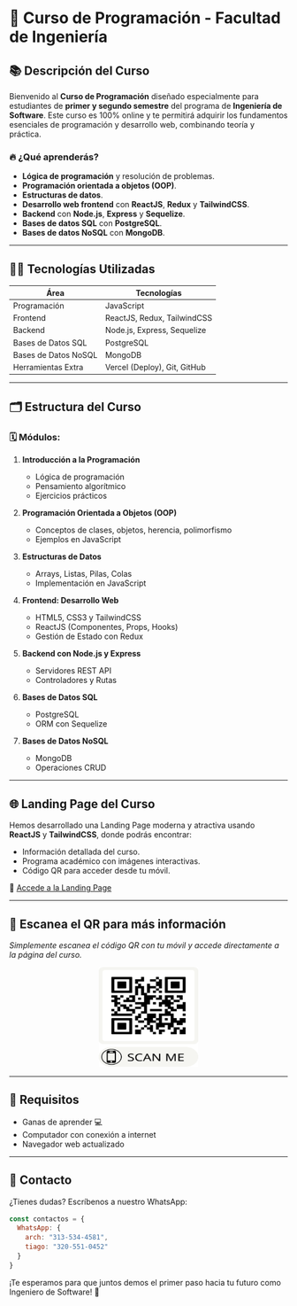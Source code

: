 # 🚀 Curso de Programación - Facultad de Ingeniería

## 📚 Descripción del Curso
Bienvenido al **Curso de Programación** diseñado especialmente para estudiantes de **primer y segundo semestre** del programa de **Ingeniería de Software**. Este curso es 100% online y te permitirá adquirir los fundamentos esenciales de programación y desarrollo web, combinando teoría y práctica.

### 🔥 ¿Qué aprenderás?
- **Lógica de programación** y resolución de problemas.
- **Programación orientada a objetos (OOP)**.
- **Estructuras de datos**.
- **Desarrollo web frontend** con **ReactJS**, **Redux** y **TailwindCSS**.
- **Backend** con **Node.js**, **Express** y **Sequelize**.
- **Bases de datos SQL** con **PostgreSQL**.
- **Bases de datos NoSQL** con **MongoDB**.

---

## 🧑‍💻 Tecnologías Utilizadas
| Área               | Tecnologías                           |
|--------------------|----------------------------------------|
| Programación       | JavaScript                             |
| Frontend           | ReactJS, Redux, TailwindCSS            |
| Backend            | Node.js, Express, Sequelize            |
| Bases de Datos SQL | PostgreSQL                             |
| Bases de Datos NoSQL | MongoDB                             |
| Herramientas Extra | Vercel (Deploy), Git, GitHub           |

---

## 🗂️ Estructura del Curso
### 🗓️ Módulos:

1. **Introducción a la Programación**
   - Lógica de programación
   - Pensamiento algorítmico
   - Ejercicios prácticos

2. **Programación Orientada a Objetos (OOP)**
   - Conceptos de clases, objetos, herencia, polimorfismo
   - Ejemplos en JavaScript

3. **Estructuras de Datos**
   - Arrays, Listas, Pilas, Colas
   - Implementación en JavaScript

4. **Frontend: Desarrollo Web**
   - HTML5, CSS3 y TailwindCSS
   - ReactJS (Componentes, Props, Hooks)
   - Gestión de Estado con Redux

5. **Backend con Node.js y Express**
   - Servidores REST API
   - Controladores y Rutas

6. **Bases de Datos SQL**
   - PostgreSQL
   - ORM con Sequelize

7. **Bases de Datos NoSQL**
   - MongoDB
   - Operaciones CRUD

---

## 🌐 Landing Page del Curso
Hemos desarrollado una Landing Page moderna y atractiva usando **ReactJS** y **TailwindCSS**, donde podrás encontrar:
- Información detallada del curso.
- Programa académico con imágenes interactivas.
- Código QR para acceder desde tu móvil.

🔗 [Accede a la Landing Page](https://programming-course-three.vercel.app)

---




## 📲 Escanea el QR para más información
_Simplemente escanea el código QR con tu móvil y accede directamente a la página del curso._  

<p align="center">
  <img src="./client/src/assets/QR.png" alt="QR Image" width="180" height="180">
</p>

---

## 📝 Requisitos
- Ganas de aprender 💻
- Computador con conexión a internet
- Navegador web actualizado

---

## 📩 Contacto
¿Tienes dudas? Escríbenos a nuestro WhatsApp:
```javascript
const contactos = {
  WhatsApp: {
    arch: "313-534-4581",
    tiago: "320-551-0452"
  }
}
```

¡Te esperamos para que juntos demos el primer paso hacia tu futuro como Ingeniero de Software! 🚀

